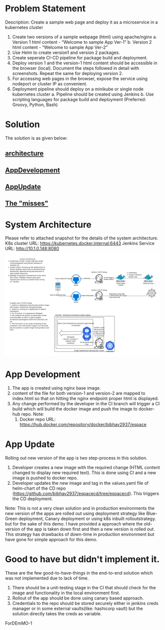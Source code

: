 # Problem Statement

Description: Create a sample web page and deploy it as a microservice in a kubernetes cluster
1. Create two versions of a sample webpage (html) using apache/nginx
    a. Version 1 html content - “Welcome to sample App Ver-1”
    b. Version 2 html content - “Welcome to sample App Ver-2”
2. Use Helm to create version1 and version 2 packages.
3. Create seperate CI-CD pipeline for package build and deployment.
4. Deploy version 1 and the version-1 html content should be accessible in the browser (local). Document the steps followed in detail with screenshots. Repeat the same for deploying version 2.
5. For accessing web pages in the browser, expose the service using nodeport or cluster IP as convenient.
6. Deployment pipeline should deploy on a minikube or single node kubernetes cluster
    a. Pipeline should be created using Jenkins
    b. Use scripting languages for package build and deployment (Preferred: Groovy, Python, Bash)

# Solution
The solution is as given below:
## [architecture](#architecture)
## [AppDevelopment](#appdev)
## [AppUpdate](#appupdates)
## [The "misses"](#missed)

# System Architecture <a name="architecture"></a>
Please refer to attached snapshot for the details of the system architecture. 
K8s cluster URL: https://kubernetes.docker.internal:6443
Jenkins Service URL: http://10.1.0.148:8080
![Architecture](espacewebapp.png)

# App Development <a name="appdev"></a>
1. The app is created using nginx base image.
2. content of the file for both version-1 and version-2 are mapped to index.html so that on hitting the nginx endpoint proper html is displayed.
3. Any change performed by the developer in the CI branch will trigger a CI build which will build the docker image and push the image to docker-hub repo.
Note:
    1. Docker repo URL: https://hub.docker.com/repository/docker/bibhav2937/espace 

# App Update <a name="appupdates"></a>
Rolling out new version of the app is two step-process in this solution.
1. Developer creates a new image with the required change (HTML content changed to display new required text). This is done using CI and a new image is pushed to docker repo.
2. Developer updates the new image and tag in the values.yaml file of helm-chart of the CD repo (https://github.com/bibhav2937/espacecd/tree/espacecd). This triggers the CD deployment.

Note: This is not a very clean solution and in production environments the new version of the apps are rolled out using deployment strategy like Blue-Green deployment, Canary deployment or using k8s inbuilt rolloutstrategy. but for the sake of this demo. I have provided a approach where the old-version of the app is taken down first and then a new version is rolled out. This strategy has drawbacks of down-time in production environment but have gone for simple approach for this demo.

# Good to have but didn't implement it. <a name="missed"></a>
These are the few good-to-have-things in the end-to-end solution which was not implemented due to lack of time.
1. There should be a unit-testing stage in the CI that should check for the image and functionality in the local environment first.
2. Rollout of the app should be done using canary based approach.
3. Credentials to the repo should be stored securely either in jenkins creds manager or in some external vaults(like: hashicorp vault) but the solution directly takes the creds as variable.

ForDEmMO-1

